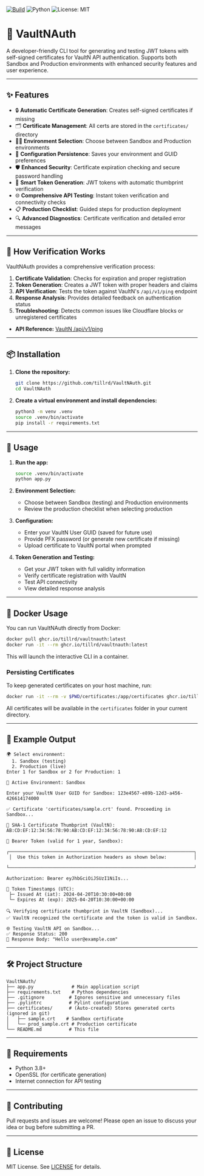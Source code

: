 [![Build](https://github.com/tillrd/VaultNAuth/actions/workflows/python-app.yml/badge.svg)](https://github.com/tillrd/VaultNAuth/actions/workflows/python-app.yml)
![Python](https://img.shields.io/badge/python-3.8%2B-blue)
![License: MIT](https://img.shields.io/badge/License-MIT-yellow.svg)

# 🚀 VaultNAuth

A developer-friendly CLI tool for generating and testing JWT tokens with self-signed certificates for VaultN API authentication. Supports both Sandbox and Production environments with enhanced security features and user experience.

---

## ✨ Features
- 🔒 **Automatic Certificate Generation**: Creates self-signed certificates if missing
- 🗂️ **Certificate Management**: All certs are stored in the `certificates/` directory
- 🧑‍💻 **Environment Selection**: Choose between Sandbox and Production environments
- 🔄 **Configuration Persistence**: Saves your environment and GUID preferences
- 🛡️ **Enhanced Security**: Certificate expiration checking and secure password handling
- 🎯 **Smart Token Generation**: JWT tokens with automatic thumbprint verification
- 🌐 **Comprehensive API Testing**: Instant token verification and connectivity checks
- 📋 **Production Checklist**: Guided steps for production deployment
- 🔍 **Advanced Diagnostics**: Certificate verification and detailed error messages

---

## 🔗 How Verification Works

VaultNAuth provides a comprehensive verification process:

1. **Certificate Validation**: Checks for expiration and proper registration
2. **Token Generation**: Creates a JWT token with proper headers and claims
3. **API Verification**: Tests the token against VaultN's `/api/v1/ping` endpoint
4. **Response Analysis**: Provides detailed feedback on authentication status
5. **Troubleshooting**: Detects common issues like Cloudflare blocks or unregistered certificates

- **API Reference:** [VaultN /api/v1/ping](https://vaultn.readme.io/reference/get_api-v1-ping-3) 

---

## 📦 Installation

1. **Clone the repository:**
   ```bash
   git clone https://github.com/tillrd/VaultNAuth.git
   cd VaultNAuth
   ```
2. **Create a virtual environment and install dependencies:**
   ```bash
   python3 -m venv .venv
   source .venv/bin/activate
   pip install -r requirements.txt
   ```
---

## 🚦 Usage

1. **Run the app:**
   ```bash
   source .venv/bin/activate
   python app.py
   ```

2. **Environment Selection:**
   - Choose between Sandbox (testing) and Production environments
   - Review the production checklist when selecting production

3. **Configuration:**
   - Enter your VaultN User GUID (saved for future use)
   - Provide PFX password (or generate new certificate if missing)
   - Upload certificate to VaultN portal when prompted

4. **Token Generation and Testing:**
   - Get your JWT token with full validity information
   - Verify certificate registration with VaultN
   - Test API connectivity
   - View detailed response analysis

---

## 🐳 Docker Usage

You can run VaultNAuth directly from Docker:

```sh
docker pull ghcr.io/tillrd/vaultnauth:latest
docker run -it --rm ghcr.io/tillrd/vaultnauth:latest
```

This will launch the interactive CLI in a container.

### Persisting Certificates

To keep generated certificates on your host machine, run:

```sh
docker run -it --rm -v $PWD/certificates:/app/certificates ghcr.io/tillrd/vaultnauth:latest
```

All certificates will be available in the `certificates` folder in your current directory.

---

## 📝 Example Output

```
🌍 Select environment:
  1. Sandbox (testing)
  2. Production (live)
Enter 1 for Sandbox or 2 for Production: 1

🔔 Active Environment: Sandbox

Enter your VaultN User GUID for Sandbox: 123e4567-e89b-12d3-a456-426614174000

✅ Certificate 'certificates/sample.crt' found. Proceeding in Sandbox...

🔑 SHA-1 Certificate Thumbprint (VaultN): AB:CD:EF:12:34:56:78:90:AB:CD:EF:12:34:56:78:90:AB:CD:EF:12

🔐 Bearer Token (valid for 1 year, Sandbox):
 ┌────────────────────────────────────────────────────────────────────┐
 │  Use this token in Authorization headers as shown below:          │
 └────────────────────────────────────────────────────────────────────┘

Authorization: Bearer eyJhbGciOiJSUzI1NiIs...

📆 Token Timestamps (UTC):
 ├─ Issued At (iat): 2024-04-20T10:30:00+00:00
 └─ Expires At (exp): 2025-04-20T10:30:00+00:00

🔍 Verifying certificate thumbprint in VaultN (Sandbox)...
✅ VaultN recognized the certificate and the token is valid in Sandbox.

🌐 Testing VaultN API on Sandbox...
✅ Response Status: 200
📄 Response Body: "Hello user@example.com"
```

---

## 🛠️ Project Structure

```
VaultNAuth/
├── app.py              # Main application script
├── requirements.txt    # Python dependencies
├── .gitignore         # Ignores sensitive and unnecessary files
├── .pylintrc          # Pylint configuration
├── certificates/      # (Auto-created) Stores generated certs (ignored in git)
│   ├── sample.crt    # Sandbox certificate
│   └── prod_sample.crt # Production certificate
└── README.md          # This file
```

---

## 🧩 Requirements
- Python 3.8+
- OpenSSL (for certificate generation)
- Internet connection for API testing

---

## 🤝 Contributing
Pull requests and issues are welcome! Please open an issue to discuss your idea or bug before submitting a PR.

---

## 📄 License
MIT License. See [LICENSE](LICENSE) for details.